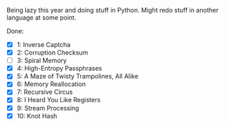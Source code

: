 Being lazy this year and doing stuff in Python. Might redo stuff in another
language at some point.

Done:

- [x] 1: Inverse Captcha
- [x] 2: Corruption Checksum
- [ ] 3: Spiral Memory
- [x] 4: High-Entropy Passphrases
- [x] 5: A Maze of Twisty Trampolines, All Alike
- [x] 6: Memory Reallocation
- [x] 7: Recursive Circus
- [x] 8: I Heard You Like Registers
- [x] 9: Stream Processing
- [x] 10: Knot Hash

